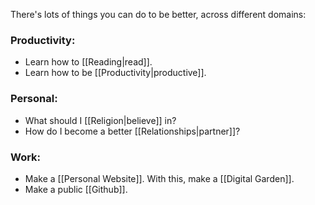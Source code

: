 There's lots of things you can do to be better, across different domains:

### Productivity:
- Learn how to [[Reading|read]]. 
- Learn how to be [[Productivity|productive]].

### Personal:
- What should I [[Religion|believe]] in?
- How do I become a better [[Relationships|partner]]?

### Work:
- Make a [[Personal Website]]. With this, make a [[Digital Garden]]. 
- Make a public [[Github]].